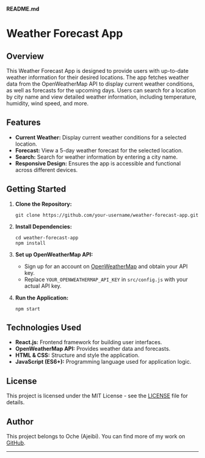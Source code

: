 **README.md**

# Weather Forecast App

## Overview
This Weather Forecast App is designed to provide users with up-to-date weather information for their desired locations. The app fetches weather data from the OpenWeatherMap API to display current weather conditions, as well as forecasts for the upcoming days. Users can search for a location by city name and view detailed weather information, including temperature, humidity, wind speed, and more.

## Features
- **Current Weather:** Display current weather conditions for a selected location.
- **Forecast:** View a 5-day weather forecast for the selected location.
- **Search:** Search for weather information by entering a city name.
- **Responsive Design:** Ensures the app is accessible and functional across different devices.

## Getting Started
1. **Clone the Repository:**
    ```
    git clone https://github.com/your-username/weather-forecast-app.git
    ```

2. **Install Dependencies:**
    ```
    cd weather-forecast-app
    npm install
    ```

3. **Set up OpenWeatherMap API:**
    - Sign up for an account on [OpenWeatherMap](https://openweathermap.org/) and obtain your API key.
    - Replace `YOUR_OPENWEATHERMAP_API_KEY` in `src/config.js` with your actual API key.

4. **Run the Application:**
    ```
    npm start
    ```

## Technologies Used
- **React.js:** Frontend framework for building user interfaces.
- **OpenWeatherMap API:** Provides weather data and forecasts.
- **HTML & CSS:** Structure and style the application.
- **JavaScript (ES6+):** Programming language used for application logic.


## License
This project is licensed under the MIT License - see the [LICENSE](LICENSE) file for details.

## Author
This project belongs to Oche (Ajeibi). You can find more of my work on [GitHub](http://github.com/Ajeibi).

---